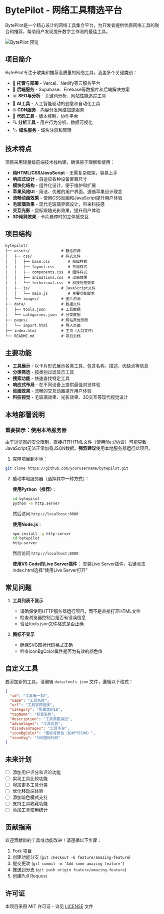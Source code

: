 # BytePilot - 网络工具精选平台

BytePilot是一个精心设计的网络工具集合平台，为开发者提供优质网络工具的聚合和推荐，帮助用户发现提升数字工作流的最佳工具。

![BytePilot 预览](assets/images/bytepilot-preview.png)

## 项目简介

BytePilot专注于收集和推荐高质量的网络工具，涵盖多个关键类别：

- 🚀 **托管与部署** - Vercel、Netlify等云服务平台
- 🔗 **后端服务** - Supabase、Firebase等数据库和后端解决方案
- 📊 **SEO与分析** - 关键词分析、网站性能追踪工具
- 🤖 **AI工具** - 人工智能驱动的创意和自动化工具
- 🌐 **CDN服务** - 内容分发网络加速服务
- 📝 **代码工具** - 版本控制、协作平台
- 🔍 **分析工具** - 用户行为分析、数据可视化
- 🏷️ **域名服务** - 域名注册和管理

## 技术特点

项目采用轻量级前端技术栈构建，确保易于理解和使用：

- **纯HTML/CSS/JavaScript** - 无需复杂框架，容易上手
- **响应式设计** - 自适应各种设备屏幕尺寸
- **模块化结构** - 组件化设计，便于维护和扩展
- **苹果风格UI** - 简洁、优雅的用户界面，遵循苹果设计理念
- **流畅动画效果** - 使用CSS动画和JavaScript提升用户体验
- **毛玻璃效果** - 现代毛玻璃界面设计，带来科技感
- **交互光影** - 鼠标跟随光影效果，提升用户体验
- **3D倾斜效果** - 卡片悬停时的立体感交互

## 项目结构

```
bytepilot/
├── assets/              # 静态资源
│   ├── css/             # 样式文件
│   │   ├── base.css        # 基础样式
│   │   ├── layout.css      # 布局样式
│   │   ├── components.css  # 组件样式
│   │   ├── animations.css  # 动画效果
│   │   └── techvisual.css  # 科技视觉效果
│   ├── js/              # JavaScript文件
│   │   └── main.js         # 主要功能脚本
│   └── images/          # 图片资源
├── data/                # 数据文件
│   ├── tools.json       # 工具数据
│   └── categories.json  # 分类数据
├── pages/               # 网站其他页面
│   └── import.html      # 导入页面
├── index.html           # 主页（入口文件）
└── README.md            # 项目文档
```

## 主要功能

- **工具展示** - 以卡片形式展示各类工具，包含名称、描述、优缺点等信息
- **分类筛选** - 按类别过滤显示工具
- **搜索功能** - 快速查找特定工具
- **响应式布局** - 在不同设备上提供最佳浏览体验
- **动画效果** - 流畅的交互动画提升用户体验
- **科技视觉** - 毛玻璃效果、光影效果、3D交互等现代视觉设计

## 本地部署说明

### 重要提示：使用本地服务器

由于浏览器的安全限制，直接打开HTML文件（使用file://协议）可能导致JavaScript无法正常加载JSON数据。**强烈建议**使用本地服务器运行此项目。

1. 克隆项目到本地：
```bash
git clone https://github.com/yourusername/bytepilot.git
```

2. 启动本地服务器（选择其中一种方式）：

   **使用Python（推荐）**：
   ```bash
   cd bytepilot
   python -m http.server
   ```
   然后访问 `http://localhost:8000`

   **使用Node.js**：
   ```bash
   npm install -g http-server
   cd bytepilot
   http-server
   ```
   然后访问 `http://localhost:8080`

   **使用VS Code的Live Server插件**：
   安装Live Server插件，右键点击index.html选择"使用Live Server打开"

## 常见问题

1. **工具列表不显示**
   - 请确保使用HTTP服务器运行项目，而不是直接打开HTML文件
   - 检查浏览器控制台是否有错误信息
   - 验证tools.json文件格式是否正确

2. **图标不显示**
   - 确保SVG图标代码格式正确
   - 检查iconBgColor属性是否为有效的颜色值

## 自定义工具

要添加新的工具，请编辑 `data/tools.json` 文件，遵循以下格式：

```json
{
  "id": "工具唯一ID",
  "name": "工具名称",
  "url": "工具官网链接",
  "category": "所属类别ID",
  "tagName": "标签名称",
  "description": "工具简要描述",
  "advantages": "工具优势",
  "disadvantages": "工具不足",
  "iconBgColor": "图标背景色（如#ff5500）",
  "iconSvg": "SVG图标代码"
}
```

## 未来计划

- [ ] 添加用户评分和评论功能
- [ ] 实现工具比较功能
- [ ] 增加更多工具分类
- [ ] 优化移动端体验
- [ ] 添加暗色模式支持
- [ ] 支持工具收藏功能
- [ ] 添加工具使用统计

## 贡献指南

欢迎贡献新的工具或功能改进！请遵循以下步骤：

1. Fork 项目
2. 创建功能分支 (`git checkout -b feature/amazing-feature`)
3. 提交更改 (`git commit -m 'Add some amazing feature'`)
4. 推送到分支 (`git push origin feature/amazing-feature`)
5. 创建Pull Request

## 许可证

本项目采用 MIT 许可证 - 详见 [LICENSE](LICENSE) 文件 